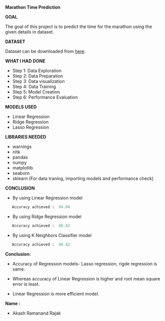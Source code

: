 **Marathon Time Prediction**

**GOAL**

The goal of this project is to predict the time for the marathon using the given details in dataset.

**DATASET**

Dataset can be downloaded from [here](https://www.kaggle.com/girardi69/marathon-time-predictions).

**WHAT I HAD DONE**
- Step 1: Data Exploration
- Step 2: Data Preparation
- Step 3: Data visualization
- Step 4: Data Training
- Step 5: Model Creation
- Step 6: Performance Evaluation


**MODELS USED**
- Linear Regression
- Ridge Regression
- Lasso Regression



**LIBRARIES NEEDED**
- warnings
- nltk
- pandas
- numpy
- matplotlib
- seaborn
- sklearn (For data traning, importing models and performance check)


**CONCLUSION**
 - By using Linear Regression model 
 ```python
    Accuracy achieved :  94.04
 ``` 
- By using Ridge Regression model 
 ```python
    Accuracy achieved :  86.42
 ``` 
 - By using K Neighbors Classifier model 
 ```python
    Accuracy achieved :  86.42
 ``` 

**Conclusion:**
- Accuracy of Regression models- Lasso regression, rigde regression is same.

- Whereas accuracy of Linear Regression is higher and root mean square error is least.

- Linear Regression is more efficient model.


**Name :**
- Akash Ramanand Rajak

